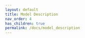 ```yaml
---
layout: default
title: Model Description
nav_order: 4
has_children: true
permalink: /docs/model_description
---
```


